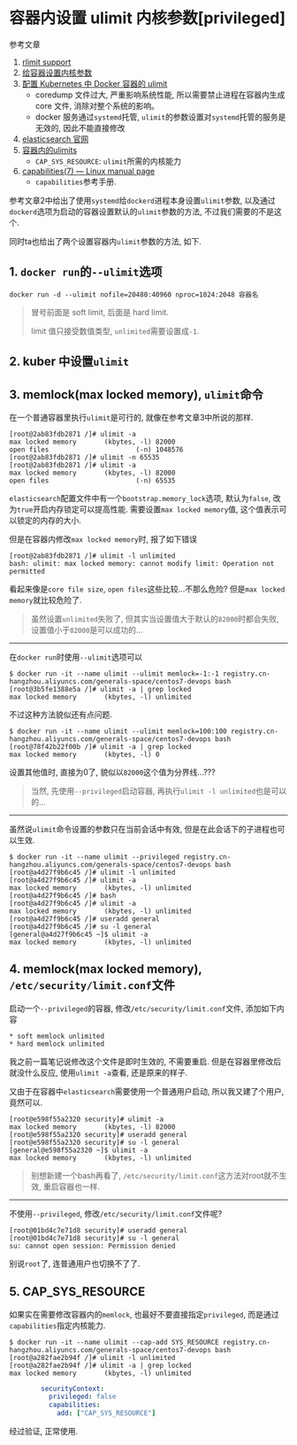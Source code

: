 # 容器内设置 ulimit 内核参数[privileged]

参考文章

1. [rlimit support](https://github.com/kubernetes/kubernetes/issues/3595)
2. [给容器设置内核参数](https://tencentcloudcontainerteam.github.io/2018/11/19/kernel-parameters-and-container/)
3. [配置 Kubernetes 中 Docker 容器的 ulimit](https://blog.csdn.net/yellowfruit/article/details/108479895)
    - coredump 文件过大, 严重影响系统性能, 所以需要禁止进程在容器内生成 core 文件, 消除对整个系统的影响。
    - docker 服务通过`systemd`托管, `ulimit`的参数设置对`systemd`托管的服务是无效的, 因此不能直接修改
4. [elasticsearch 官网](https://www.elastic.co/guide/en/elasticsearch/reference/7.3/setting-system-settings.html#limits.conf)
5. [容器内的ulimits](https://zhuanlan.zhihu.com/p/144230003)
    - `CAP_SYS_RESOURCE`: `ulimit`所需的内核能力
6. [capabilities(7) — Linux manual page](https://man7.org/linux/man-pages/man7/capabilities.7.html)
    - `capabilities`参考手册.

参考文章2中给出了使用`systemd`给`dockerd`进程本身设置`ulimit`参数, 以及通过`dockerd`选项为启动的容器设置默认的`ulimit`参数的方法, 不过我们需要的不是这个.

同时ta也给出了两个设置容器内`ulimit`参数的方法, 如下.

## 1. `docker run`的`--ulimit`选项

```
docker run -d --ulimit nofile=20480:40960 nproc=1024:2048 容器名
```

> 冒号前面是 soft limit, 后面是 hard limit.
> 
> limit 值只接受数值类型, `unlimited`需要设置成`-1`.

## 2. kuber 中设置`ulimit`

## 3. memlock(max locked memory), `ulimit`命令

在一个普通容器里执行`ulimit`是可行的, 就像在参考文章3中所说的那样.

```
[root@2ab83fdb2871 /]# ulimit -a
max locked memory       (kbytes, -l) 82000
open files                      (-n) 1048576
[root@2ab83fdb2871 /]# ulimit -n 65535
[root@2ab83fdb2871 /]# ulimit -a
max locked memory       (kbytes, -l) 82000
open files                      (-n) 65535
```

`elasticsearch`配置文件中有一个`bootstrap.memory_lock`选项, 默认为`false`, 改为`true`开启内存锁定可以提高性能. 需要设置`max locked memory`值, 这个值表示可以锁定的内存的大小.

但是在容器内修改`max locked memory`时, 报了如下错误

```
[root@2ab83fdb2871 /]# ulimit -l unlimited
bash: ulimit: max locked memory: cannot modify limit: Operation not permitted
```

看起来像是`core file size`, `open files`这些比较...不那么危险? 但是`max locked memory`就比较危险了.

> 虽然设置`unlimited`失败了, 但其实当设置值大于默认的`82000`时都会失败, 设置值小于`82000`是可以成功的...

------

在`docker run`时使用`--ulimit`选项可以

```console
$ docker run -it --name ulimit --ulimit memlock=-1:-1 registry.cn-hangzhou.aliyuncs.com/generals-space/centos7-devops bash
[root@3b5fe1388e5a /]# ulimit -a | grep locked
max locked memory       (kbytes, -l) unlimited
```

不过这种方法貌似还有点问题.

```
$ docker run -it --name ulimit --ulimit memlock=100:100 registry.cn-hangzhou.aliyuncs.com/generals-space/centos7-devops bash
[root@78f42b22f00b /]# ulimit -a | grep locked
max locked memory       (kbytes, -l) 0
```

设置其他值时, 直接为0了, 貌似以`82000`这个值为分界线...???

> 当然, 先使用`--privileged`启动容器, 再执行`ulimit -l unlimited`也是可以的...

------

虽然说`ulimit`命令设置的参数只在当前会话中有效, 但是在此会话下的子进程也可以生效.

```console
$ docker run -it --name ulimit --privileged registry.cn-hangzhou.aliyuncs.com/generals-space/centos7-devops bash
[root@a4d27f9b6c45 /]# ulimit -l unlimited
[root@a4d27f9b6c45 /]# ulimit -a
max locked memory       (kbytes, -l) unlimited
[root@a4d27f9b6c45 /]# bash
[root@a4d27f9b6c45 /]# ulimit -a
max locked memory       (kbytes, -l) unlimited
[root@a4d27f9b6c45 /]# useradd general
[root@a4d27f9b6c45 /]# su -l general
[general@a4d27f9b6c45 ~]$ ulimit -a
max locked memory       (kbytes, -l) unlimited
```

## 4. memlock(max locked memory), `/etc/security/limit.conf`文件

启动一个`--privileged`的容器, 修改`/etc/security/limit.conf`文件, 添加如下内容

```
* soft memlock unlimited
* hard memlock unlimited
```

我之前一篇笔记说修改这个文件是即时生效的, 不需要重启. 但是在容器里修改后就没什么反应, 使用`ulimit -a`查看, 还是原来的样子.

又由于在容器中`elasticsearch`需要使用一个普通用户启动, 所以我又建了个用户, 竟然可以.

```
[root@e598f55a2320 security]# ulimit -a
max locked memory       (kbytes, -l) 82000
[root@e598f55a2320 security]# useradd general
[root@e598f55a2320 security]# su -l general
[general@e598f55a2320 ~]$ ulimit -a
max locked memory       (kbytes, -l) unlimited
```

> 别想新建一个bash再看了, `/etc/security/limit.conf`这方法对root就不生效, 重启容器也一样.

------

不使用`--privileged`, 修改`/etc/security/limit.conf`文件呢?

```console
[root@01bd4c7e71d8 security]# useradd general
[root@01bd4c7e71d8 security]# su -l general
su: cannot open session: Permission denied
```

别说`root`了, 连普通用户也切换不了了.

## 5. CAP_SYS_RESOURCE

如果实在需要修改容器内的`memlock`, 也最好不要直接指定`privileged`, 而是通过`capabilities`指定内核能力.

```console
$ docker run -it --name ulimit --cap-add SYS_RESOURCE registry.cn-hangzhou.aliyuncs.com/generals-space/centos7-devops bash
[root@a282fae2b94f /]# ulimit -l unlimited
[root@a282fae2b94f /]# ulimit -a | grep locked
max locked memory       (kbytes, -l) unlimited
```

```yaml
        securityContext:
          privileged: false
          capabilities:
            add: ["CAP_SYS_RESOURCE"]
```

经过验证, 正常使用.
